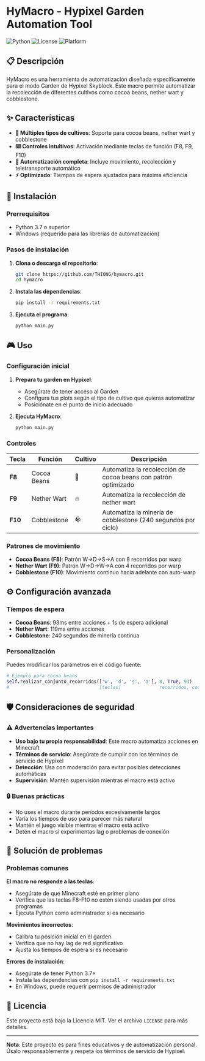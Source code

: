 # HyMacro - Hypixel Garden Automation Tool

![Python](https://img.shields.io/badge/python-v3.7+-blue.svg)
![License](https://img.shields.io/badge/license-MIT-green.svg)
![Platform](https://img.shields.io/badge/platform-Windows-lightgrey.svg)

## 📋 Descripción

HyMacro es una herramienta de automatización diseñada específicamente para el modo Garden de Hypixel Skyblock. Este macro permite automatizar la recolección de diferentes cultivos como cocoa beans, nether wart y cobblestone.

## ✨ Características

- **🌱 Múltiples tipos de cultivos**: Soporte para cocoa beans, nether wart y cobblestone
- **⌨️ Controles intuitivos**: Activación mediante teclas de función (F8, F9, F10)
- **🔄 Automatización completa**: Incluye movimiento, recolección y teletransporte automático
- **⚡ Optimizado**: Tiempos de espera ajustados para máxima eficiencia

## 🚀 Instalación

### Prerrequisitos

- Python 3.7 o superior
- Windows (requerido para las librerías de automatización)

### Pasos de instalación

1. **Clona o descarga el repositorio**:
   ```bash
   git clone https://github.com/THIONG/hymacro.git
   cd hymacro
   ```

2. **Instala las dependencias**:
   ```bash
   pip install -r requirements.txt
   ```

3. **Ejecuta el programa**:
   ```bash
   python main.py
   ```

## 🎮 Uso

### Configuración inicial

1. **Prepara tu garden en Hypixel**:
   - Asegúrate de tener acceso al Garden
   - Configura tus plots según el tipo de cultivo que quieras automatizar
   - Posiciónate en el punto de inicio adecuado

2. **Ejecuta HyMacro**:
   ```bash
   python main.py
   ```

### Controles

| Tecla | Función | Cultivo | Descripción |
|-------|---------|---------|-------------|
| **F8** | Cocoa Beans | 🍫 | Automatiza la recolección de cocoa beans con patrón optimizado |
| **F9** | Nether Wart | 🔥 | Automatiza la recolección de nether wart |
| **F10** | Cobblestone | 🪨 | Automatiza la minería de cobblestone (240 segundos por ciclo) |

### Patrones de movimiento

- **Cocoa Beans (F8)**: Patrón W→D→S→A con 8 recorridos por warp
- **Nether Wart (F9)**: Patrón W→D→W→A con 4 recorridos por warp
- **Cobblestone (F10)**: Movimiento continuo hacia adelante con auto-warp

## ⚙️ Configuración avanzada

### Tiempos de espera

- **Cocoa Beans**: 93ms entre acciones + 1s de espera adicional
- **Nether Wart**: 119ms entre acciones
- **Cobblestone**: 240 segundos de minería continua

### Personalización

Puedes modificar los parámetros en el código fuente:

```python
# Ejemplo para cocoa beans
self.realizar_conjunto_recorridos(['w', 'd', 's', 'a'], 8, True, 93)
#                                 [teclas]              recorridos, cocoa, timing
```

## 🛡️ Consideraciones de seguridad

### ⚠️ Advertencias importantes

- **Uso bajo tu propia responsabilidad**: Este macro automatiza acciones en Minecraft
- **Términos de servicio**: Asegúrate de cumplir con los términos de servicio de Hypixel
- **Detección**: Usa con moderación para evitar posibles detecciones automáticas
- **Supervisión**: Mantén supervisión mientras el macro está activo

### 🔒 Buenas prácticas

- No uses el macro durante períodos excesivamente largos
- Varía los tiempos de uso para parecer más natural
- Mantén el juego visible mientras el macro está activo
- Detén el macro si experimentas lag o problemas de conexión

## 🐛 Solución de problemas

### Problemas comunes

**El macro no responde a las teclas**:
- Asegúrate de que Minecraft esté en primer plano
- Verifica que las teclas F8-F10 no estén siendo usadas por otros programas
- Ejecuta Python como administrador si es necesario

**Movimientos incorrectos**:
- Calibra tu posición inicial en el garden
- Verifica que no hay lag de red significativo
- Ajusta los tiempos de espera si es necesario

**Errores de instalación**:
- Asegúrate de tener Python 3.7+
- Instala las dependencias con `pip install -r requirements.txt`
- En Windows, puede requerir permisos de administrador

## 📝 Licencia

Este proyecto está bajo la Licencia MIT. Ver el archivo `LICENSE` para más detalles.

---

**Nota**: Este proyecto es para fines educativos y de automatización personal. Úsalo responsablemente y respeta los términos de servicio de Hypixel.
